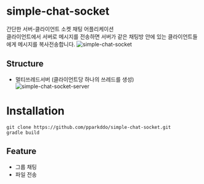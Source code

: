 # simple-chat-socket
간단한 서버-클라이언트 소켓 채팅 어플리케이션  
클라이언트에서 서버로 메시지를 전송하면 서버가 같은 채팅방 안에 있는 클라이언트들에게 메시지를 복사전송합니다.
![simple-chat-socket](https://gist.githubusercontent.com/pparkddo/4375d9d7b5972d641da7c088cc913a6a/raw/3238b0267acc65cfe87adba4f22f55ffef0fafbc/simple-chat-socket.svg)

## Structure
- 멀티쓰레드서버 (클라이언트당 하나의 쓰레드를 생성)
![simple-chat-socket-server](https://gist.githubusercontent.com/pparkddo/4375d9d7b5972d641da7c088cc913a6a/raw/3238b0267acc65cfe87adba4f22f55ffef0fafbc/simple-chat-socket-server.svg)

# Installation
```
git clone https://github.com/pparkddo/simple-chat-socket.git
gradle build
```


## Feature
- 그룹 채팅
- 파일 전송